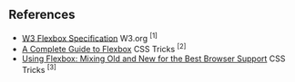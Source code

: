 ## References

* <a href="https://www.w3.org/TR/css-flexbox-1/" target="_blank">W3 Flexbox Specification</a> <span class="source">W3.org</span> <sup>[1]</sup>
* <a href="https://css-tricks.com/snippets/css/a-guide-to-flexbox/" target="_blank">A Complete Guide to Flexbox</a> <span class="source">CSS Tricks</span> <sup>[2]</sup>
* <a href="https://css-tricks.com/using-flexbox/" target="_blank">Using Flexbox: Mixing Old and New for the Best Browser Support</a> <span class="source">CSS Tricks</span> <sup>[3]</sup>